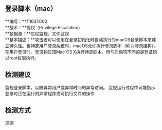 ## 登录脚本（mac）  
**编号：**T1037.002  
**战术：**提权（Privilege Escalation)  
**数据源：**进程监视，文件监视  
**基本描述：**攻击者可以使用在登录初始化时自动执行的macOS登录脚本来建立持久性。当特定用户登录系统时，macOS允许执行登录脚本（称为登录挂钩）。在用户登录时，登录钩告知Mac OS X执行特定脚本，但与启动项不同的是登录钩以root权限执行。  
## 检测建议  
监视登录脚本，以防异常用户或异常时间的异常访问。
监视运行过程中可能指示登录时正在运行的异常程序或可执行文件的操作  
## 检测方式  
规则